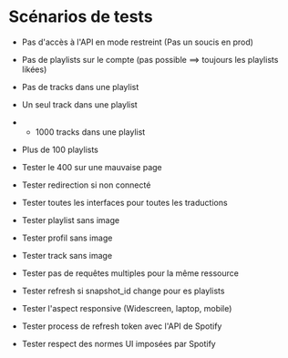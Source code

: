 # Scénarios de tests

* Pas d'accès à l'API en mode restreint (Pas un soucis en prod)

* Pas de playlists sur le compte (pas possible ==> toujours les playlists likées)

* Pas de tracks dans une playlist

* Un seul track dans une playlist

* + 1000 tracks dans une playlist

* Plus de 100 playlists

* Tester le 400 sur une mauvaise page

* Tester redirection si non connecté

* Tester toutes les interfaces pour toutes les traductions

* Tester playlist sans image

* Tester profil sans image

* Tester track sans image

* Tester pas de requêtes multiples pour la même ressource

* Tester refresh si snapshot_id change pour es playlists

* Tester l'aspect responsive (Widescreen, laptop, mobile)

* Tester process de refresh token avec l'API de Spotify

* Tester respect des normes UI imposées par Spotify